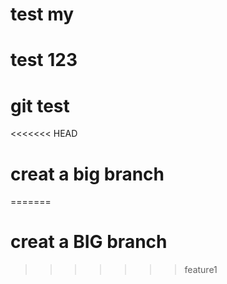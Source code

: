 # test my 
# test 123
# git test
<<<<<<< HEAD
# creat a big branch
=======
# creat a BIG branch
>>>>>>> feature1
